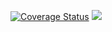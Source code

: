 [![Coverage Status](https://coveralls.io/repos/github/cstudio7/bookapp/badge.svg?branch=develop)](https://coveralls.io/github/cstudio7/bookapp?branch=develop)
<a href="https://codeclimate.com/github/cstudio7/bookapp/maintainability"><img src="https://api.codeclimate.com/v1/badges/766733bc02de2e571981/maintainability" /></a>
